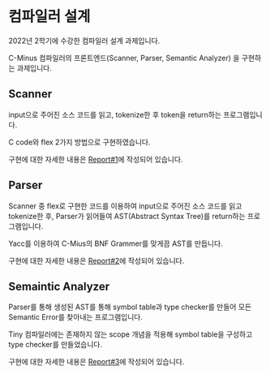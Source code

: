 # 컴파일러 설계

2022년 2학기에 수강한 컴파일러 설계 과제입니다.

C-Minus 컴파일러의 프론트엔드(Scanner, Parser, Semantic Analyzer) 을 구현하는 과제입니다.

Scanner
---
input으로 주어진 소스 코드를 읽고, tokenize한 후 token을 return하는 프로그램입니다.

C code와 flex 2가지 방법으로 구현하였습니다.

구현에 대한 자세한 내용은 [Report#1](https://github.com/heegh000/HYU-Assignment/blob/main/HYU-Compiter-Design/1_Scanner/Project%231_Scanner_Report.pdf)에 작성되어 있습니다.

Parser
---
Scanner 중 flex로 구현한 코드를 이용하여 input으로 주어진 소스 코드를 읽고 tokenize한 후, Parser가 읽어들여 AST(Abstract Syntax Tree)를 return하는 프로그램입니다.

Yacc를 이용하여 C-Mius의 BNF Grammer를 맞게끔 AST를 만듭니다.

구현에 대한 자세한 내용은 [Report#2](https://github.com/heegh000/HYU-Assignment/blob/main/HYU-Compiter-Design/2_Parser/Project%232_Parser_Report.pdf)에 작성되어 있습니다.

Semaintic Analyzer
---
Parser를 통해 생성된 AST를 통해 symbol table과 type checker를 만들어 모든 Semantic Error를 찾아내는 프로그램입니다.

Tiny 컴파일러에는 존재하지 않는 scope 개념을 적용해 symbol table을 구성하고 type checker를 만들었습니다.

구현에 대한 자세한 내용은 [Report#3](https://github.com/heegh000/HYU-Assignment/blob/main/HYU-Compiter-Design/3_Semantic/Project%233_Semantic_Report.pdf)에 작성되어 있습니다.
